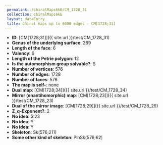 ```yaml
--- 
 permalink: /chiralMaps6kE/CM_1728_31 
 collection: chiralMaps6kE
 layout: dataEntry
 title: Chiral maps up to 6000 edges - CM[1728;31]
---
```


- **ID**: [CM[1728;31]]({{ site.url }}/test/CM_1728_31)
- **Genus of the underlying surface**: 289
- **Length of the face**: 6
- **Valency**: 6
- **Length of the Petrie polygon**: 12
- **Is the automorphism group solvable?**: S
- **Number of vertices**: 576
- **Number of edges**: 1728
- **Number of faces**: 576
- **The map is self-**: none
- **Dual map**: [CM[1728;34]]({{ site.url }}/test/CM_1728_34)
- **Mirror (enantihomorphic) map**: [CM[1728;23]]({{ site.url }}/test/CM_1728_23)
- **Dual of the mirror image**: [CM[1728;29]]({{ site.url }}/test/CM_1728_29)
- **Z_q-Exponent?**: 2
- **No idea**:  5:23
- **No idea**: Y
- **No idea**: Y
- **Skeleton**: Sk(576;211)
- **Some other kind of skeleton**: PlhSk(576;62)
